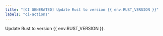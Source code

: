 ```yaml
---
title: "[CI GENERATED] Update Rust to version {{ env.RUST_VERSION }}"
labels: "ci-actions"
---
```

Update Rust to version {{ env.RUST_VERSION }}.